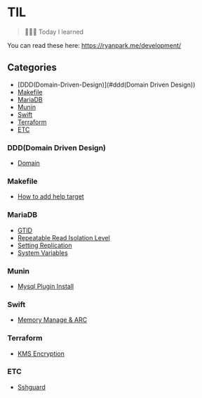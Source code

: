 # TIL

> 👨🏼‍💻 Today I learned

You can read these here: https://ryanpark.me/development/

## Categories

- [DDD(Domain-Driven-Design)](#ddd(Domain Driven Design))
- [Makefile](#makefile)
- [MariaDB](#mariadb)
- [Munin](#munin)
- [Swift](#swift)
- [Terraform](#terraform)
- [ETC](#etc)

### DDD(Domain Driven Design)
- [Domain](DDD/domain.md)


### Makefile
- [How to add help target](Makefile/2018-04-24-how-to-show-help.md)

### MariaDB
- [GTID](MariaDB/2017-11-01-mariadb-gtid.md)
- [Repeatable Read Isolation Level](MariaDB/2018-03-30-mariadb-repeatable-read.md)
- [Setting Replication](MariaDB/2017-10-30-mariadb-setting-replication.md)
- [System Variables](MariaDB/2017-10-23-mariadb-system-variables.md)

### Munin
- [Mysql Plugin Install](Munin/2018-04-11-munin-mysql-plugin-install.md)

### Swift
- [Memory Manage & ARC](Swift/2018-04-02-memory-manage.md)

### Terraform
- [KMS Encryption](Terraform/2018-04-04-kms-encryption.md)

### ETC
- [Sshguard](ETC/2018-04-01-sshguard-password-block.md)